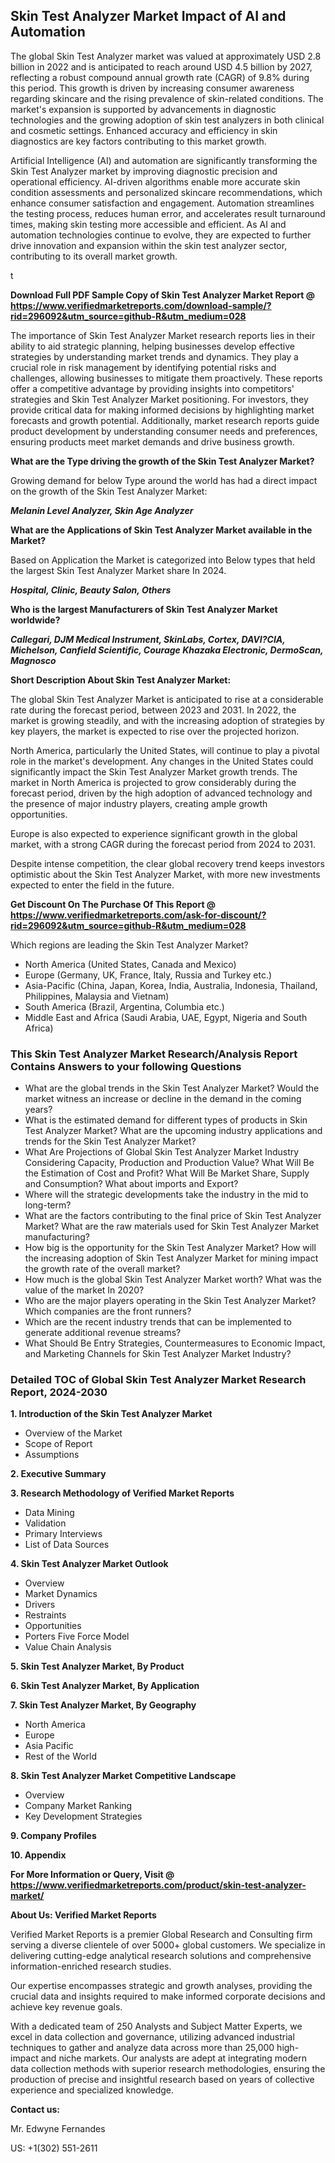 <h2>Skin Test Analyzer Market Impact of AI and Automation</h2><p>The global Skin Test Analyzer market was valued at approximately USD 2.8 billion in 2022 and is anticipated to reach around USD 4.5 billion by 2027, reflecting a robust compound annual growth rate (CAGR) of 9.8% during this period. This growth is driven by increasing consumer awareness regarding skincare and the rising prevalence of skin-related conditions. The market's expansion is supported by advancements in diagnostic technologies and the growing adoption of skin test analyzers in both clinical and cosmetic settings. Enhanced accuracy and efficiency in skin diagnostics are key factors contributing to this market growth.</p><p>Artificial Intelligence (AI) and automation are significantly transforming the Skin Test Analyzer market by improving diagnostic precision and operational efficiency. AI-driven algorithms enable more accurate skin condition assessments and personalized skincare recommendations, which enhance consumer satisfaction and engagement. Automation streamlines the testing process, reduces human error, and accelerates result turnaround times, making skin testing more accessible and efficient. As AI and automation technologies continue to evolve, they are expected to further drive innovation and expansion within the skin test analyzer sector, contributing to its overall market growth.</p>t</p><p id="" class=""><strong>Download Full PDF Sample Copy of Skin Test Analyzer Market Report @ <a href="https://www.verifiedmarketreports.com/download-sample/?rid=296092&utm_source=github-R&utm_medium=028" target="_blank">https://www.verifiedmarketreports.com/download-sample/?rid=296092&utm_source=github-R&utm_medium=028</a></strong></p><p>The importance of&nbsp;Skin Test Analyzer Market research reports lies in their ability to aid strategic planning, helping businesses develop effective strategies by understanding market trends and dynamics. They play a crucial role in risk management by identifying potential risks and challenges, allowing businesses to mitigate them proactively. These reports offer a competitive advantage by providing insights into competitors' strategies and Skin Test Analyzer Market positioning. For investors, they provide critical data for making informed decisions by highlighting market forecasts and growth potential. Additionally, market research reports guide product development by understanding consumer needs and preferences, ensuring products meet market demands and drive business growth.</p><p><strong>What are the&nbsp;Type driving the growth of the Skin Test Analyzer Market?</strong></p><p id="" class="">Growing demand for below Type around the world has had a direct impact on the growth of the Skin Test Analyzer Market:</p><em><strong>Melanin Level Analyzer, Skin Age Analyzer</strong></em></p><strong>What are the&nbsp;Applications&nbsp;of Skin Test Analyzer Market available in the Market?</strong></p><p id="" class="">Based on Application the Market is categorized into Below types that held the largest Skin Test Analyzer Market share In 2024.</p><em><strong>Hospital, Clinic, Beauty Salon, Others</strong></em></p><strong>Who is the largest Manufacturers of Skin Test Analyzer Market worldwide?</strong></p><p><em><strong>Callegari, DJM Medical Instrument, SkinLabs, Cortex, DAVI?CIA, Michelson, Canfield Scientific, Courage Khazaka Electronic, DermoScan, Magnosco</strong></em></p><p id="" class=""><strong>Short Description About Skin Test Analyzer Market:</strong></p><p>The global Skin Test Analyzer Market is anticipated to rise at a considerable rate during the forecast period, between 2023 and 2031. In 2022, the market is growing steadily, and with the increasing adoption of strategies by key players, the market is expected to rise over the projected horizon.</p><p>North America, particularly the United States, will continue to play a pivotal role in the market's development. Any changes in the United States could significantly impact the Skin Test Analyzer Market growth trends. The market in North America is projected to grow considerably during the forecast period, driven by the high adoption of advanced technology and the presence of major industry players, creating ample growth opportunities.</p><p>Europe is also expected to experience significant growth in the global market, with a strong CAGR during the forecast period from 2024 to 2031.</p><p>Despite intense competition, the clear global recovery trend keeps investors optimistic about the Skin Test Analyzer Market, with more new investments expected to enter the field in the future.</p><p id="" class=""><strong>Get Discount On The Purchase Of This Report @ <a href="https://www.verifiedmarketreports.com/ask-for-discount/?rid=296092&utm_source=github-R&utm_medium=028" target="_blank">https://www.verifiedmarketreports.com/ask-for-discount/?rid=296092&utm_source=github-R&utm_medium=028</a></strong></p>Which regions are leading the Skin Test Analyzer Market?</p><ul><li>North America (United States, Canada and Mexico)</li><li>Europe (Germany, UK, France, Italy, Russia and Turkey etc.)</li><li>Asia-Pacific (China, Japan, Korea, India, Australia, Indonesia, Thailand, Philippines, Malaysia and Vietnam)</li><li>South America (Brazil, Argentina, Columbia etc.)</li><li>Middle East and Africa (Saudi Arabia, UAE, Egypt, Nigeria and South Africa)</li></ul><h3 id="" class="">This Skin Test Analyzer Market Research/Analysis Report Contains Answers to your following Questions</h3><ul><li>What are the global trends in the Skin Test Analyzer Market? Would the market witness an increase or decline in the demand in the coming years?</li><li>What is the estimated demand for different types of products in Skin Test Analyzer Market? What are the upcoming industry applications and trends for the Skin Test Analyzer Market?</li><li>What Are Projections of Global Skin Test Analyzer Market Industry Considering Capacity, Production and Production Value? What Will Be the Estimation of Cost and Profit? What Will Be Market Share, Supply and Consumption? What about imports and Export?</li><li>Where will the strategic developments take the industry in the mid to long-term?</li><li>What are the factors contributing to the final price of Skin Test Analyzer Market? What are the raw materials used for Skin Test Analyzer Market manufacturing?</li><li>How big is the opportunity for the Skin Test Analyzer Market? How will the increasing adoption of Skin Test Analyzer Market for mining impact the growth rate of the overall market?</li><li>How much is the global Skin Test Analyzer Market worth? What was the value of the market In 2020?</li><li>Who are the major players operating in the Skin Test Analyzer Market? Which companies are the front runners?</li><li>Which are the recent industry trends that can be implemented to generate additional revenue streams?</li><li>What Should Be Entry Strategies, Countermeasures to Economic Impact, and Marketing Channels for Skin Test Analyzer Market Industry?</li></ul><h3 id="" class="">Detailed TOC of Global Skin Test Analyzer Market Research Report, 2024-2030</h3><p id="" class=""><strong>1. Introduction of the Skin Test Analyzer Market</strong></p><ul><li>Overview of the Market</li><li>Scope of Report</li><li>Assumptions</li></ul><p id="" class=""><strong>2. Executive Summary</strong></p><p id="" class=""><strong>3. Research Methodology of Verified Market Reports</strong></p><ul><li>Data Mining</li><li>Validation</li><li>Primary Interviews</li><li>List of Data Sources</li></ul><p id="" class=""><strong>4. Skin Test Analyzer Market Outlook</strong></p><ul><li>Overview</li><li>Market Dynamics</li><li>Drivers</li><li>Restraints</li><li>Opportunities</li><li>Porters Five Force Model</li><li>Value Chain Analysis</li></ul><p id="" class=""><strong>5. Skin Test Analyzer Market, By Product</strong></p><p id="" class=""><strong>6. Skin Test Analyzer Market, By Application</strong></p><p id="" class=""><strong>7. Skin Test Analyzer Market, By Geography</strong></p><ul><li>North America</li><li>Europe</li><li>Asia Pacific</li><li>Rest of the World</li></ul><p id="" class=""><strong>8. Skin Test Analyzer Market Competitive Landscape</strong></p><ul><li>Overview</li><li>Company Market Ranking</li><li>Key Development Strategies</li></ul><p id="" class=""><strong>9. Company Profiles</strong></p><p id="" class=""><strong>10. Appendix</strong></p><p id="" class=""><strong>For More Information or Query, Visit @ <a href="https://www.verifiedmarketreports.com/product/skin-test-analyzer-market/" target="_blank">https://www.verifiedmarketreports.com/product/skin-test-analyzer-market/</a></strong></p><p id="" class=""><strong>About Us: Verified Market Reports</strong></p><p id="" class="">Verified Market Reports is a premier Global Research and Consulting firm serving a diverse clientele of over 5000+ global customers. We specialize in delivering cutting-edge analytical research solutions and comprehensive information-enriched research studies.</p><p id="" class="">Our expertise encompasses strategic and growth analyses, providing the crucial data and insights required to make informed corporate decisions and achieve key revenue goals.</p><p id="" class="">With a dedicated team of 250 Analysts and Subject Matter Experts, we excel in data collection and governance, utilizing advanced industrial techniques to gather and analyze data across more than 25,000 high-impact and niche markets. Our analysts are adept at integrating modern data collection methods with superior research methodologies, ensuring the production of precise and insightful research based on years of collective experience and specialized knowledge.</p><p id="" class=""><strong>Contact us:</strong></p><p id="" class="">Mr. Edwyne Fernandes</p><p id="" class="">US: +1(302) 551-2611</p>